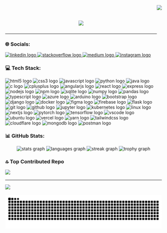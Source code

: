 <img align="right" height="120" src="https://i.ibb.co/L9wBcmY/dev-img.gif"/>
<h1 align="center">
  <img src="https://readme-typing-svg.herokuapp.com/?font=Raleway&size=35&center=true&vCenter=true&width=500&height=70&duration=4000&lines=Hi+There!+👋;+I'm+Kavindu+Mihiran!" />
</h1>

---

### 🌐 Socials:
<div align="left">
  <a href="https://www.linkedin.com/in/gmkavindu/" target="_blank">
    <img src="https://raw.githubusercontent.com/maurodesouza/profile-readme-generator/master/src/assets/icons/social/linkedin/default.svg" width="32" height="32" alt="linkedin logo" />
  </a>
  <a href="https://stackoverflow.com/users/22427089" target="_blank">
    <img src="https://raw.githubusercontent.com/maurodesouza/profile-readme-generator/master/src/assets/icons/social/stackoverflow/default.svg" width="32" height="32" alt="stackoverflow logo" />
  </a>
  <a href="https://medium.com/@gmkavindu" target="_blank">
    <img src="https://raw.githubusercontent.com/maurodesouza/profile-readme-generator/master/src/assets/icons/social/medium/default.svg" width="32" height="32" alt="medium logo" />
  </a>
  <a href="https://www.instagram.com/_kavindu_mihiran_/" target="_blank">
    <img src="https://raw.githubusercontent.com/maurodesouza/profile-readme-generator/master/src/assets/icons/social/instagram/default.svg" width="32" height="32" alt="instagram logo" />
  </a>
</div>

### 💻 Tech Stack:
<div align="left">
  <img src="https://cdn.jsdelivr.net/gh/devicons/devicon/icons/html5/html5-original.svg" height="32" alt="html5 logo" />
  <img src="https://cdn.jsdelivr.net/gh/devicons/devicon/icons/css3/css3-original.svg" height="32" alt="css3 logo" />
  <img src="https://cdn.jsdelivr.net/gh/devicons/devicon/icons/javascript/javascript-original.svg" height="32" alt="javascript logo" />
  <img src="https://cdn.jsdelivr.net/gh/devicons/devicon/icons/python/python-original.svg" height="32" alt="python logo" />
  <img src="https://skillicons.dev/icons?i=java" height="32" alt="java logo" />
  <img src="https://cdn.jsdelivr.net/gh/devicons/devicon/icons/c/c-original.svg" height="32" alt="c logo" />
  <img src="https://skillicons.dev/icons?i=cpp" height="32" alt="cplusplus logo" />
  <img src="https://cdn.jsdelivr.net/gh/devicons/devicon/icons/angularjs/angularjs-original.svg" height="32" alt="angularjs logo" />
  <img src="https://cdn.jsdelivr.net/gh/devicons/devicon/icons/react/react-original.svg" height="32" alt="react logo" />
  <img src="https://cdn.simpleicons.org/express/000000" height="32" alt="express logo" />
  <img src="https://skillicons.dev/icons?i=nodejs" height="32" alt="nodejs logo" />
  <img src="https://cdn.jsdelivr.net/gh/devicons/devicon/icons/npm/npm-original-wordmark.svg" height="32" alt="npm logo" />
  <img src="https://cdn.jsdelivr.net/gh/devicons/devicon/icons/sqlite/sqlite-original.svg" height="32" alt="sqlite logo" />
  <img src="https://cdn.simpleicons.org/numpy/013243" height="32" alt="numpy logo" />
  <img src="https://cdn.jsdelivr.net/gh/devicons/devicon/icons/pandas/pandas-original.svg" height="32" alt="pandas logo" />
  <img src="https://cdn.jsdelivr.net/gh/devicons/devicon/icons/typescript/typescript-original.svg" height="32" alt="typescript logo" />
  <img src="https://cdn.simpleicons.org/microsoftazure/0078D4" height="32" alt="azure logo" />
  <img src="https://cdn.jsdelivr.net/gh/devicons/devicon/icons/arduino/arduino-original.svg" height="32" alt="arduino logo" />
  <img src="https://cdn.jsdelivr.net/gh/devicons/devicon/icons/bootstrap/bootstrap-original.svg" height="32" alt="bootstrap logo" />
  <img src="https://cdn.jsdelivr.net/gh/devicons/devicon/icons/django/django-plain.svg" height="32" alt="django logo" />
  <img src="https://cdn.simpleicons.org/docker/2496ED" height="32" alt="docker logo" />
  <img src="https://cdn.jsdelivr.net/gh/devicons/devicon/icons/figma/figma-original.svg" height="32" alt="figma logo" />
  <img src="https://cdn.jsdelivr.net/gh/devicons/devicon/icons/firebase/firebase-plain.svg" height="32" alt="firebase logo" />
  <img src="https://skillicons.dev/icons?i=flask" height="32" alt="flask logo" />
  <img src="https://cdn.jsdelivr.net/gh/devicons/devicon/icons/git/git-original.svg" height="32" alt="git logo" />
  <img src="https://skillicons.dev/icons?i=github" height="32" alt="github logo" />
  <img src="https://cdn.simpleicons.org/jupyter/F37626" height="32" alt="jupyter logo" />
  <img src="https://cdn.jsdelivr.net/gh/devicons/devicon/icons/kubernetes/kubernetes-plain.svg" height="32" alt="kubernetes logo" />
  <img src="https://cdn.jsdelivr.net/gh/devicons/devicon/icons/linux/linux-original.svg" height="32" alt="linux logo" />
  <img src="https://cdn.jsdelivr.net/gh/devicons/devicon/icons/nextjs/nextjs-original.svg" height="32" alt="nextjs logo" />
  <img src="https://cdn.simpleicons.org/pytorch/EE4C2C" height="32" alt="pytorch logo" />
  <img src="https://cdn.jsdelivr.net/gh/devicons/devicon/icons/tensorflow/tensorflow-original.svg" height="32" alt="tensorflow logo" />
  <img src="https://cdn.jsdelivr.net/gh/devicons/devicon/icons/vscode/vscode-original.svg" height="32" alt="vscode logo" />
  <img src="https://cdn.simpleicons.org/ubuntu/E95420" height="32" alt="ubuntu logo" />
  <img src="https://skillicons.dev/icons?i=vercel" height="32" alt="vercel logo" />
  <img src="https://cdn.jsdelivr.net/gh/devicons/devicon/icons/yarn/yarn-original.svg" height="32" alt="yarn logo" />
  <img src="https://cdn.simpleicons.org/tailwindcss/06B6D4" height="32" alt="tailwindcss logo" />
  <img src="https://cdn.simpleicons.org/cloudflare/F38020" height="32" alt="cloudflare logo" />
  <img src="https://cdn.simpleicons.org/mongodb/47A248" height="32" alt="mongodb logo" />
  <img src="https://cdn.simpleicons.org/postman/FF6C37" height="32" alt="postman logo" />
</div>

### 📊 GitHub Stats:
<div align="center">
  <img src="https://github-readme-stats.vercel.app/api?username=gmkavindu&hide_title=false&hide_rank=false&show_icons=true&include_all_commits=true&count_private=true&disable_animations=false&theme=radical&locale=en&hide_border=false&order=1" height="130" alt="stats graph" />
  <img src="https://github-readme-stats.vercel.app/api/top-langs?username=gmkavindu&locale=en&hide_title=false&layout=compact&card_width=320&langs_count=8&theme=radical&hide_border=false&order=2" height="130" alt="languages graph" />
  <img src="https://streak-stats.demolab.com?user=gmkavindu&locale=en&mode=daily&theme=radical&hide_border=false&border_radius=9&order=3" height="130" alt="streak graph" />
  <img src="https://github-profile-trophy.vercel.app?username=gmkavindu&theme=radical&column=-1&row=1&margin-w=8&margin-h=8&no-bg=false&no-frame=false&order=4" height="150" alt="trophy graph" />
</div>

### 🔝 Top Contributed Repo
<div align="left">
  <img src="https://github-contributor-stats.vercel.app/api?username=gmkavindu&limit=5&theme=radical&combine_all_yearly_contributions=true" height="180" />
</div>

---

[![](https://visitcount.itsvg.in/api?id=gmkavindu&icon=0&color=0)](https://visitcount.itsvg.in)

<img src="https://raw.githubusercontent.com/gmkavindu/gmkavindu/output/snake.svg" alt="Snake animation" />

